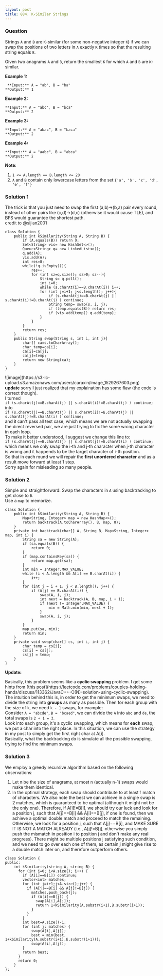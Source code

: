 ```yaml
---
layout: post
title: 884. K-Similar Strings
---
```

### Question
Strings `A` and `B` are `K`-similar (for some non-negative integer `K`) if we
can swap the positions of two letters in `A` exactly `K` times so that the
resulting string equals `B`.

Given two anagrams `A` and `B`, return the smallest `K` for which `A` and `B`
are `K`-similar.

 **Example 1:**

    
    
     **Input:** A = "ab", B = "ba"
    **Output:** 1
    

**Example 2:**

    
    
    **Input:** A = "abc", B = "bca"
    **Output:** 2
    

**Example 3:**

    
    
    **Input:** A = "abac", B = "baca"
    **Output:** 2
    

**Example 4:**

    
    
    **Input:** A = "aabc", B = "abca"
    **Output:** 2

 **Note:**

  1. `1 <= A.length == B.length <= 20`
  2. `A` and `B` contain only lowercase letters from the set `{'a', 'b', 'c', 'd', 'e', 'f'}`

### Solution 1
The trick is that you just need to swap the first (a,b)->(b,a) pair every
round, instead of other pairs like (c,d)->(d,c) (otherwise it would cause
TLE), and BFS would guarantee the shortest path.  
credit to @sijian2001

    
    
    class Solution {
        public int kSimilarity(String A, String B) {
            if (A.equals(B)) return 0;
            Set<String> vis= new HashSet<>();
            Queue<String> q= new LinkedList<>();
            q.add(A);
            vis.add(A);
            int res=0;
            while(!q.isEmpty()){
                res++;
                for (int sz=q.size(); sz>0; sz--){
                    String s= q.poll();
                    int i=0;
                    while (s.charAt(i)==B.charAt(i)) i++;
                    for (int j=i+1; j<s.length(); j++){
                        if (s.charAt(j)==B.charAt(j) || s.charAt(i)!=B.charAt(j) ) continue;
                        String temp= swap(s, i, j);
                        if (temp.equals(B)) return res;
                        if (vis.add(temp)) q.add(temp);
                    }
                }
            }
            return res;
        }
        public String swap(String s, int i, int j){
            char[] ca=s.toCharArray();
            char temp=ca[i];
            ca[i]=ca[j];
            ca[j]=temp;
            return new String(ca);
        }
    }
    

![image](https://s3-lc-
upload.s3.amazonaws.com/users/caraxin/image_1529267603.png)  
**update** sorry I just realized that my explaination has some flaw (the code
is correct though).  
I turned  
`if (s.charAt(j)==B.charAt(j) || s.charAt(i)!=B.charAt(j) ) continue;`  
into  
`if (s.charAt(j)==B.charAt(j) || s.charAt(i)!=B.charAt(j) ||
s.charAt(j)!=B.charAt(i) ) continue;`  
and it can't pass all test case, which means we are not actually swapping the
direct reversed pair, we are just trying to fix the some wrong character in
each loop.  
To make it better understood, I suggest we change this line to:  
`if (s.charAt(j)==B.charAt(j) || s.charAt(j)!=B.charAt(i) ) continue;`  
which means we only swap the i-th and j-th character when j-th character is
wrong and it happends to be the target character of i-th position.  
So that in each round we will repair the **first unordered character** and as
a result move forward at least 1 step.  
Sorry again for misleading so many people.


### Solution 2
Simple and straightforward. Swap the characters in `A` using backtracking to
get close to `B`.  
Use a `map` to memorize.

    
    
    class Solution {
        public int kSimilarity(String A, String B) {
            Map<String, Integer> map = new HashMap<>();
            return backtrack(A.toCharArray(), B, map, 0);
        }
        private int backtrack(char[] A, String B, Map<String, Integer> map, int i) {
            String sa = new String(A);
            if (sa.equals(B)) {
                return 0;
            }
            if (map.containsKey(sa)) {
                return map.get(sa);
            }
            int min = Integer.MAX_VALUE;
            while (i < A.length && A[i] == B.charAt(i)) {
                i++;
            }
            for (int j = i + 1; j < B.length(); j++) {
                if (A[j] == B.charAt(i)) {
                    swap(A, i, j);
                    int next = backtrack(A, B, map, i + 1);
                    if (next != Integer.MAX_VALUE) {
                        min = Math.min(min, next + 1);
                    }
                    swap(A, i, j);
                }
            }
            map.put(sa, min);
            return min;
        }
        private void swap(char[] cs, int i, int j) {
            char temp = cs[i];
            cs[i] = cs[j];
            cs[j] = temp;
        }
    }
    

**Update:**

Basically, this problem seems like a **cyclic swapping** problem. I get some
hints from [this post](https://leetcode.com/problems/couples-holding-
hands/discuss/113362/JavaC++-O\(N\)-solution-using-cyclic-swapping).  
The intuition behind this is, in order to get the minimum swaps, we need to
divide the string into **groups** as many as possible. Then for each group
with the size of `k`, we need `k - 1` swaps, for example:  
Consider `A = "abcde"`, `B = "bcaed"`, we can divide the `A` into `abc` and
`de`, the total swaps is `2 + 1 = 3`.  
Look into each group, it's a cyclic swapping, which means for **each** swap,
we put a char into the right place. In this situation, we can use the strategy
in my post to simply get the first right char at A[i].  
Basically, what the backtracking do is simulate all the possible swapping,
trying to find the minimum swaps.


### Solution 3
We employ a greedy recursive algorithm based on the following observations:

  1. Let n be the size of anagrams, at most n (actually n-1) swaps would make them identical.
  2. In the optimal strategy, each swap should contribute to at least 1 match of characters. We also note the best we can achieve in a single swap is 2 matches, which is guaranteed to be optimal (although it might not be the only one). Therefore, if A[i]!=B[i], we should try our luck and look for a position j, such that A[j]==B[i] && A[i]==B[j], if one is found, then we achieve a optimal double match and proceed to match the remaining. Otherwise, we look for a position j, such that A[j]==B[i], and MAKE SURE IT IS NOT A MATCH ALREADY (i.e., A[j]!=B[j], otherwise you simply push the mismatch in position i to position j and don't make any real progress). There might be multiple positions j satisfying such condition, and we need to go over each one of them, as certain j might give rise to a double match later on, and therefore outperform others.

    
    
    class Solution {
    public:
        int kSimilarity(string A, string B) {
          for (int i=0; i<A.size(); i++) {
            if (A[i]==B[i]) continue;
            vector<int> matches;
            for (int j=i+1;j<A.size();j++) { 
              if (A[j]==B[i] && A[j]!=B[j]) {
                matches.push_back(j);
                if (A[i]==B[j]) {
                  swap(A[i],A[j]);
                  return 1+kSimilarity(A.substr(i+1),B.substr(i+1));
                }
              }
            }
            int best=A.size()-1;
            for (int j: matches) {
                swap(A[i],A[j]);
                best = min(best, 1+kSimilarity(A.substr(i+1),B.substr(i+1)));
                swap(A[i],A[j]);
            }
            return best;
          }
          return 0;
        }
    };
    



